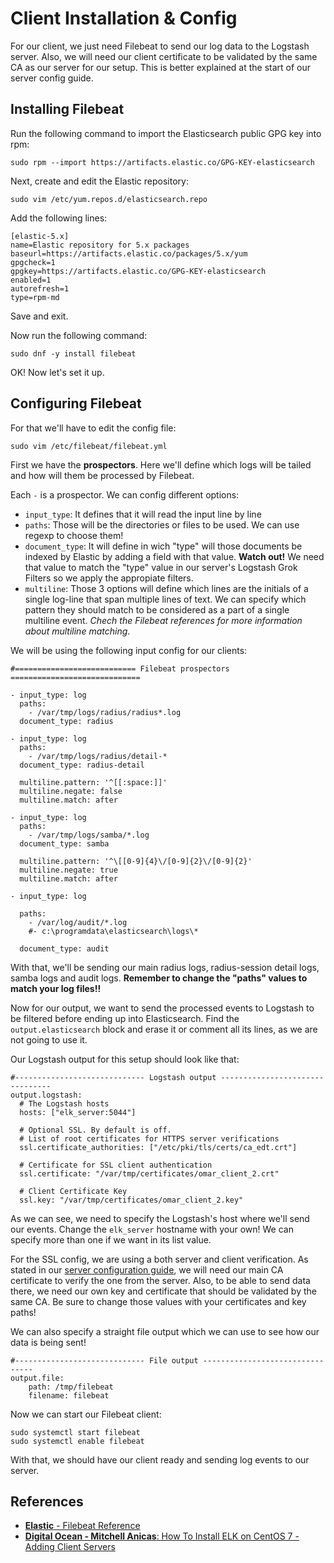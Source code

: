 # Client Installation & Config

For our client, we just need Filebeat to send our log data to the Logstash server.
Also, we will need our client certificate to be validated by the same CA as our server for our setup.
This is better explained at the start of our server config guide.

## Installing Filebeat

Run the following command to import the Elasticsearch public GPG key into rpm:

    sudo rpm --import https://artifacts.elastic.co/GPG-KEY-elasticsearch

Next, create and edit the Elastic repository:

	sudo vim /etc/yum.repos.d/elasticsearch.repo

Add the following lines:

	[elastic-5.x]
	name=Elastic repository for 5.x packages
	baseurl=https://artifacts.elastic.co/packages/5.x/yum
	gpgcheck=1
	gpgkey=https://artifacts.elastic.co/GPG-KEY-elasticsearch
	enabled=1
	autorefresh=1
	type=rpm-md

Save and exit.

Now run the following command:

	sudo dnf -y install filebeat

OK! Now let's set it up.

## Configuring Filebeat

For that we'll have to edit the config file:

	sudo vim /etc/filebeat/filebeat.yml

First we have the **prospectors**.
Here we'll define which logs will be tailed and how will them be processed by Filebeat.

Each `-` is a prospector. We can config different options:

* `input_type`: It defines that it will read the input line by line
* `paths`: Those will be the directories or files to be used. We can use regexp to choose them!
* `document_type`: It will define in wich "type" will those documents be indexed by Elastic by adding a field with that value. **Watch out!** We need that value to match the "type" value in our server's Logstash Grok Filters so we apply the appropiate filters. 
* `multiline`: Those 3 options will define which lines are the initials of a single log-line that span multiple lines of text. We can specify which pattern they should match to be considered as a part of a single multiline event. *Chech the Filebeat references for more information about multiline matching*.

We will be using the following input config for our clients:


	#=========================== Filebeat prospectors =============================

	- input_type: log
	  paths:
		- /var/tmp/logs/radius/radius*.log
	  document_type: radius

	- input_type: log
	  paths:
		- /var/tmp/logs/radius/detail-*
	  document_type: radius-detail

	  multiline.pattern: '^[[:space:]]'
	  multiline.negate: false
	  multiline.match: after

	- input_type: log
	  paths:
		- /var/tmp/logs/samba/*.log
	  document_type: samba
	  
	  multiline.pattern: '^\[[0-9]{4}\/[0-9]{2}\/[0-9]{2}'
	  multiline.negate: true
	  multiline.match: after

	- input_type: log

	  paths:
		- /var/log/audit/*.log
		#- c:\programdata\elasticsearch\logs\*

	  document_type: audit


With that, we'll be sending our main radius logs, radius-session detail logs, samba logs and audit logs.
**Remember to change the "paths" values to match your log files!!**

Now for our output, we want to send the processed events to Logstash to be filtered before ending up into Elasticsearch.
Find the `output.elasticsearch` block and erase it or comment all its lines, as we are not going to use it.

Our Logstash output for this setup should look like that:

	#----------------------------- Logstash output --------------------------------
	output.logstash:
	  # The Logstash hosts
	  hosts: ["elk_server:5044"]

	  # Optional SSL. By default is off.
	  # List of root certificates for HTTPS server verifications
	  ssl.certificate_authorities: ["/etc/pki/tls/certs/ca_edt.crt"]

	  # Certificate for SSL client authentication
	  ssl.certificate: "/var/tmp/certificates/omar_client_2.crt"

	  # Client Certificate Key
	  ssl.key: "/var/tmp/certificates/omar_client_2.key"


As we can see, we need to specify the Logstash's host where we'll send our events. Change the `elk_server` hostname with your own! We can specify more than one if we want in its list value. 

For the SSL config, we are using a both server and client verification. As stated in our [server configuration guide](../config), we will need our main CA certificate to verify the one from the server. Also, to be able to send data there, we need our own key and certificate that should be validated by the same CA. Be sure to change those values with your certificates and key paths!

We can also specify a straight file output which we can use to see how our data is being sent!

	#----------------------------- File output --------------------------------
	output.file:
		path: /tmp/filebeat
		filename: filebeat

Now we can start our Filebeat client:

    sudo systemctl start filebeat
    sudo systemctl enable filebeat

With that, we should have our client ready and sending log events to our server.

## References

* [**Elastic** - Filebeat Reference](https://www.elastic.co/guide/en/beats/filebeat/current/index.html)
* [**Digital Ocean - Mitchell Anicas**: How To Install ELK on CentOS 7 - Adding Client Servers](https://www.digitalocean.com/community/tutorials/how-to-install-elasticsearch-logstash-and-kibana-elk-stack-on-centos-7#set-up-filebeat-(add-client-servers))

